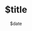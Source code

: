 ---
date: $date
title: "$title" 
logo: ""
description: ""
color: "#0fb681"
tags: [""]
images: [""]
weight: 0
---